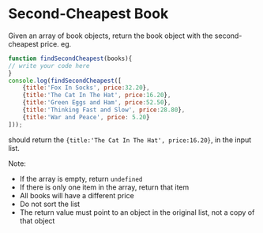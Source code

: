 # Second-Cheapest Book

Given an array of book objects, return the book object with the second-cheapest price.
eg.

```js
function findSecondCheapest(books){
// write your code here
}
console.log(findSecondCheapest([
    {title:'Fox In Socks', price:32.20},
    {title:'The Cat In The Hat', price:16.20},
    {title:'Green Eggs and Ham', price:52.50},
    {title:'Thinking Fast and Slow', price:28.80},
    {title:'War and Peace', price: 5.20}
]));
```

should return the  `{title:'The Cat In The Hat', price:16.20}`, in the input list.

Note:
- If the array is empty, return `undefined`
- If there is only one item in the array, return that item
- All books will have a different price
- Do not sort the list
- The return value must point to an object in the original list, not a copy of that object
